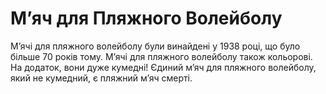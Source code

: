 # М’яч для Пляжного Волейболу

М’ячі для пляжного волейболу були винайдені у 1938 році, що було більше 70 років
тому. М’ячі для пляжного волейболу також кольорові. На додаток, вони дуже
кумедні! Єдиний м’яч для пляжного волейболу, який не кумедний, є пляжний м’яч
смерті.
